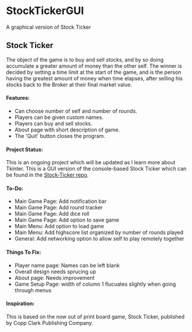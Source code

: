 # StockTickerGUI
A graphical version of Stock Ticker

## Stock Ticker

The object of the game is to buy and sell stocks, and by so doing accumulate a greater amount of money than the other self. The winner is decided by setting a time limit at the start of the game, and is the person having the greatest amount of money when time elapses, after selling his stocks back to the Broker at their final market value.

#### Features:

* Can choose number of self and number of rounds.
* Players can be given custom names.
* Players can buy and sell stocks.
* About page with short description of game.
* The 'Quit' button closes the program.

#### Project Status:

This is an ongoing project which will be updated as I learn more about Tkinter.
This is a GUI version of the console-based Stock Ticker which can be found in the [Stock-Ticker repo](https://github.com/ZacharyKeatings/Stock-Ticker).

#### To-Do:

* Main Game Page: Add notification bar
* Main Game Page: Add round tracker
* Main Game Page: Add dice roll
* Main Game Page: Add option to save game
* Main Menu: Add option to load game
* Main Menu: Add highscore list organized by number of rounds played
* General: Add networking option to allow self to play remotely together

#### Things To Fix:

* Player name page: Names can be left blank
* Overall design needs sprucing up
* About page: Needs improvement
* Game Setup Page: width of column 1 flucuates slightly when going through menus

#### Inspiration:

This is based on the now out of print board game, Stock Ticker, published by Copp Clark Publishing Company.
